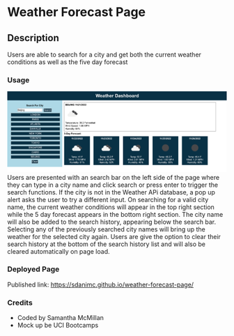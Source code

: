 # Weather Forecast Page
## Description

Users are able to search for a city and get both the current weather conditions as well as the five day forecast

### Usage
<img src="./assets/Screenshot 2022-11-21 at 15-18-21 Weather Dashboard.png">
Users are presented with an search bar on the left side of the page where they can type in a city name and click search or press enter to trigger the search functions. If the city is not in the Weather APi database, a pop up alert asks the user to try a different input.
On searching for a valid city name, the current weather conditions will appear in the top right section while the 5 day forecast appears in the bottom right section. The city name will also be added to the search history, appearing below the search bar. Selecting any of the previously searched city names will bring up the weather for the selected city again. Users are give the option to clear their search history at the bottom of the search history list and will also be cleared automatically on page load. 

### Deployed Page
Published link: https://sdanimc.github.io/weather-forecast-page/ 

### Credits
* Coded by Samantha McMillan
* Mock up be UCI Bootcamps
